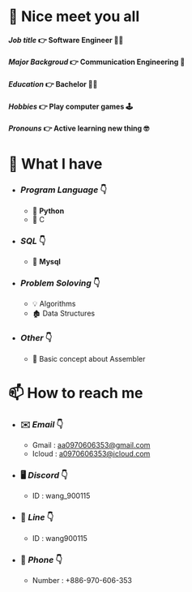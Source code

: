 # 👋 Nice meet you all 
#### *Job title*       👉️ Software Engineer 👨‍💻
#### *Major Backgroud* 👉️ Communication Engineering 📙
#### *Education*      👉️ Bachelor 👨‍🎓
#### *Hobbies*     👉️ Play computer games 🕹️
#### *Pronouns* 👉️  **Active learning new thing**  🤓

# 🤔 What I have 
- ### *Program Language* 👇
    - 🥇 **Python**
    - 🥉 C
- ### *SQL* 👇️
    - 🥈 **Mysql**
- ### *Problem Soloving* 👇️
    - 💡 Algorithms
    - 🏚️ Data Structures
- ### *Other* 👇️
  - 👀 Basic concept about Assembler
# 📫 How to reach me
  - ### ✉️ *Email* 👇
    - Gmail : aa0970606353@gmail.com
    - Icloud : a0970606353@icloud.com 
  - ### 🖥️ *Discord* 👇
    - ID : wang_900115
  - ### 💬 *Line* 👇
    - ID : wang900115
  - ### 🔔 *Phone* 👇
    - Number : +886-970-606-353 


